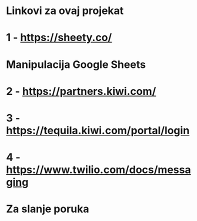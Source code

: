 # Linkovi za ovaj projekat

# 1 -  https://sheety.co/
# Manipulacija Google Sheets

# 2 - https://partners.kiwi.com/
#

# 3 - https://tequila.kiwi.com/portal/login
#

# 4 - https://www.twilio.com/docs/messaging
# Za slanje poruka 